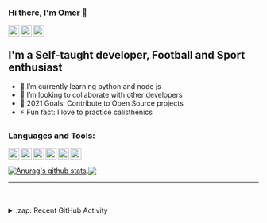 ### Hi there, I'm Omer 👋


[<img align="left" alt="Omer Gamliel | LinkedIn" width="22px" src="https://cdn.jsdelivr.net/npm/simple-icons@v3/icons/linkedin.svg" />][linkedin]
[<img align="left" alt="omer_gamliel | Instagram" width="22px" src="https://cdn.jsdelivr.net/npm/simple-icons@v3/icons/instagram.svg" />][instagram]
[<img align="left" alt="Omer Gamliel | Stackoverflow" width="22px" src="https://cdn.jsdelivr.net/npm/simple-icons@v3/icons/stackoverflow.svg" />][stackoverflow]

<br />

## I'm a Self-taught developer, Football and Sport enthusiast

- 🌱 I’m currently learning python and node js
- 👯 I’m looking to collaborate with other developers
- 🥅 2021 Goals: Contribute to Open Source projects
- ⚡ Fun fact: I love to practice calisthenics

### Languages and Tools:

<img align="left" alt="Visual Studio Code" width="22px" src="https://cdn.jsdelivr.net/npm/simple-icons@3.13.0/icons/visualstudiocode.svg" />
<img align="left" alt="Git" width="22px" src="https://cdn.jsdelivr.net/npm/simple-icons@3.13.0/icons/git.svg" />
<img align="left" alt="GitHub" width="22px" src="https://cdn.jsdelivr.net/npm/simple-icons@3.13.0/icons/github.svg" />
<img align="left" alt="Flutter" width="22px" src="https://cdn.jsdelivr.net/npm/simple-icons@3.13.0/icons/flutter.svg" />
<img align="left" alt="Flutter" width="22px" src="https://cdn.jsdelivr.net/npm/simple-icons@3.13.0/icons/dart.svg" />
<img align="left" alt="Flutter" width="22px" src="https://cdn.jsdelivr.net/npm/simple-icons@3.13.0/icons/python.svg" />

<br />
<br />

<a href="https://github.com/anuraghazra/github-readme-stats">
  <img align="center" src="https://github-readme-stats.anuraghazra1.vercel.app/api?username=omergamliel3&show_icons=true&include_all_commits=true&theme=dark&hide=prs,issues,contribs" alt="Anurag's github stats" />
</a>
<a href="https://github.com/anuraghazra/github-readme-stats">
  <img align="center" src="https://github-readme-stats.vercel.app/api/top-langs/?username=omergamliel3&layout=compact&theme=dark" />
</a>

---

<br />
<br />

<details>
  <summary>:zap: Recent GitHub Activity</summary>
  
<!--START_SECTION:activity-->
<!--END_SECTION:activity-->

<br />
<br />

</details>

[instagram]: https://www.instagram.com/omer_gamliel
[linkedin]: https://www.linkedin.com/in/omer-gamliel-6a813a188/
[stackoverflow]: https://stackoverflow.com/users/11000728/omer-gamliel?tab=profile

